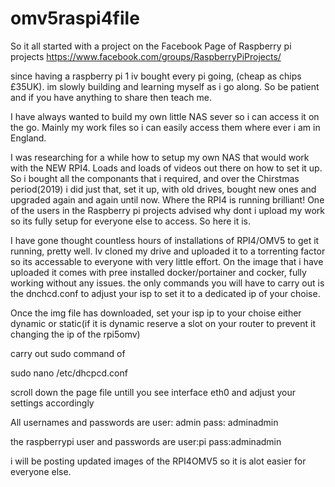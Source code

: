 # omv5raspi4file

So it all started with a project on the Facebook Page of Raspberry pi projects
https://www.facebook.com/groups/RaspberryPiProjects/

since having a raspberry pi 1 iv bought every pi going, (cheap as chips £35UK). im slowly building and learning myself as i go along. So be patient and if you have anything to share then teach me.

I have always wanted to build my own little NAS sever so i can access it on the go. Mainly my work files so i can easily access them where ever i am in England.

I was researching for a while how to setup my own NAS that would work with the NEW RPI4. Loads and loads of videos out there on how to set it up. So i bought all the componants that i required, and over the Chirstmas period(2019) i did just that, set it up, with old drives, bought new ones and upgraded again and again until now. Where the RPI4 is running brilliant! One of the users in the Raspberry pi projects advised why dont i upload my work so its fully setup for everyone else to access. So here it is.

I have gone thought countless hours of installations of RPI4/OMV5 to get it running, pretty well. Iv cloned my drive and uploaded it to a torrenting factor so its accessable to everyone with very little effort. On the image that i have uploaded it comes with pree installed docker/portainer and cocker, fully working without any issues. the only commands you will have to carry out is the dnchcd.conf to adjust your isp to set it to a dedicated ip of your choise.

Once the img file has downloaded, set your isp ip to your choise either dynamic or static(if it is dynamic reserve a slot on your router to prevent it changing the ip of the rpi5omv)



carry out sudo command of

sudo nano /etc/dhcpcd.conf

scroll down the page file untill you see interface eth0 and adjust your settings accordingly

All usernames and passwords are
user: admin
pass: adminadmin

the raspberrypi user and passwords are
user:pi
pass:adminadmin


i will be posting updated images of the RPI4OMV5 so it is alot easier for everyone else.
